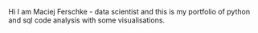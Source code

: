 Hi I am Maciej Ferschke - data scientist and this is my portfolio of python and sql code analysis with some visualisations.
